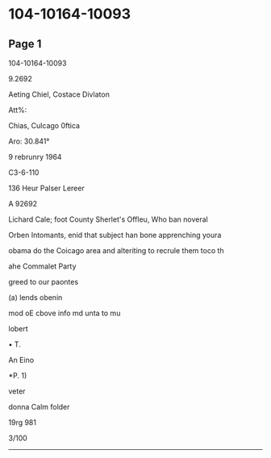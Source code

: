 # 104-10164-10093

## Page 1

104-10164-10093

9.2692

Aeting Chiel, Costace Divlaton

Att%:

Chias, Culcago 0ftica

Aro: 30.841°

9 rebrunry 1964

C3-6-110

136 Heur Palser Lereer

A 92692

Lichard Cale; foot County Sherlet's Offleu, Who ban noveral

Orben Intomants, enid that subject han bone apprenching youra

obama do the Coicago area and alteriting to recrule them toco th

ahe Commalet Party

greed to our paontes

(a) lends obenin

mod oE cbove info md unta to mu

lobert

• T.

An Eino

*P. 1)

veter

donna Calm folder

19rg 981

3/100

---

